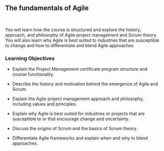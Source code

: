 ## The fundamentals of Agile

<br>

You will learn how the course is structured and explore the history, approach, and philosophy of Agile project management and Scrum theory. You will also learn why Agile is best suited to industries that are susceptible to change and how to differentiate and blend Agile approaches.

### Learning Objectives

- Explain the Project Management certificate program structure and course functionality.

- Describe the history and motivation behind the emergence of Agile and Scrum.

- Explain the Agile project management approach and philosophy, including values and principles.

- Explain why Agile is best suited for industries or projects that are susceptible to or that encourage change and uncertainty.

- Discuss the origins of Scrum and the basics of Scrum theory.

- Differentiate Agile frameworks and explain when and why to blend approaches.